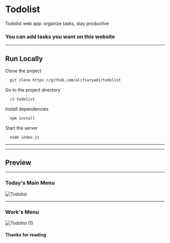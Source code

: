 # Todolist
Todolist web app: organize tasks, stay productive

### You can add tasks you want on this website

---
## Run Locally

Clone the project

```bash
  git clone https://github.com/alifsuryadi/todolist
```

Go to the project directory

```bash
  cd todolist
```

Install dependencies

```bash
  npm install
```

Start the server

```bash
  node index.js
```

---

___
## Preview
---
### Today's Main Menu
![Todolist](https://github.com/alifsuryadi/todolist/assets/119511703/5297533f-0ae8-4c05-87d9-ad5b72caca72)


___
### Work's Menu
![Todolist (1)](https://github.com/alifsuryadi/todolist/assets/119511703/e2dda7db-1eab-4f9a-a1fa-1b1a7985da71)

#### Thanks for reading
